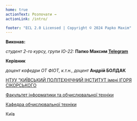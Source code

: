 ```yaml
---
home: true
actionText: Розпочати →
actionLink: /intro/

footer: "ECL 2.0 Licensed | Copyright © 2024 Papko Maxim"
---
```



**Виконав:** 

*студент 2-го курсу, групи ІО-22:* <span padding-right:5em></span> **Папко Максим <a href="https://t.me/dxnyfxntom" target="_blank"> Telegram </a>**

**Керівник**

*доцент кафедри ОТ ФІОТ, к.т.н., доцент*<span padding-right:5em></span> **Андрій БОЛДАК** 

[НТУУ "КИЇВСЬКИЙ ПОЛІТЕХНІЧНИЙ ІНСТИТУТ імені ІГОРЯ СІКОРСЬКОГО](https://kpi.ua/)

[Факультет інформатики та обчислювальної техніки](https://fiot.kpi.ua/)

[Кафедра обчислювальної техніки](https://comsys.kpi.ua/)

Київ
